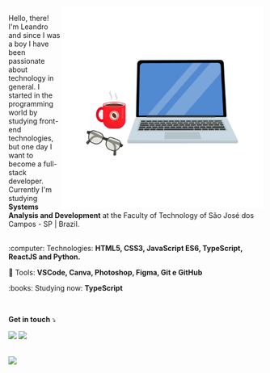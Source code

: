 <img src="./img/laptop-coffee.png" min-width="400px" max-width="400px" width="400px" align="right" alt="Computador">

<p align="left"> 
  Hello, there! I'm Leandro and since I was a boy I have been passionate about technology in general. I started in the programming world by studying front-end technologies, but one day I want to become a full-stack developer. Currently I'm studying <strong>Systems Analysis and Development</strong> at the Faculty of Technology of São José dos Campos - SP | Brazil. <br><br>
</p>

<p align="left">
 :computer:  Technologies: <strong>HTML5, CSS3, JavaScript ES6, TypeScript, ReactJS and Python.</strong>
</p>

<p align="left">
  💼 Tools: <strong>VSCode, Canva, Photoshop, Figma, Git e GitHub</strong>
</p>

<p align="left">
 :books: Studying now: <strong>TypeScript</strong>
</p>

<br>

<p align="left">
 <strong>Get in touch</strong> ⤵️
</p>

<p align="left">
  <a href="https://www.linkedin.com/in/leandroteixeira97/" alt="Linkedin">
  <img src="https://img.shields.io/badge/-Linkedin-0e76a8?style=flat-square&logo=Linkedin&logoColor=white&link=https://www.linkedin.com/in/leandroteixeira97/" /></a>

  <a href="https://www.instagram.com/leandroteixeira97" alt="Instagram">
  <img src="https://img.shields.io/badge/-Instagram-DF0174?style=flat-square&labelColor=DF0174&logo=instagram&logoColor=white&link=https://www.instagram.com/leandroteixeira97/"/></a>
</p>  
<br>
<div>
<img height="120em" src="https://github-readme-stats.vercel.app/api/top-langs/?username=leandroteixeira97&layout=compact&theme=dracula")(https://github.com/leandroteixeira97/github-readme-stats)"/>
</div>
